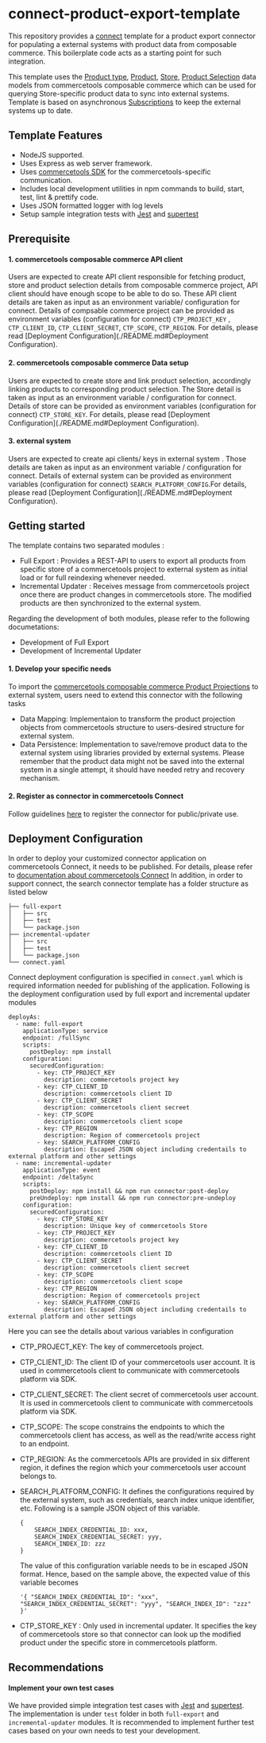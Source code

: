 # connect-product-export-template
This repository provides a [connect](https://docs.commercetools.com/connect) template for a product export connector for populating a external systems with product data from composable commerce. This boilerplate code acts as a starting point for such integration.

This template uses the [Product type](https://docs.commercetools.com/api/projects/productTypes),  [Product](https://docs.commercetools.com/api/projects/products), [Store](https://docs.commercetools.com/api/projects/stores),  [Product Selection](https://docs.commercetools.com/api/projects/product-selections) data models from commercetools composable commerce which can be used for querying Store-specific product data to sync into external systems. Template is based on asynchronous [Subscriptions](https://docs.commercetools.com/api/projects/subscriptions) to keep the external systems up to date.

## Template Features
- NodeJS supported.
- Uses Express as web server framework.
- Uses [commercetools SDK](https://docs.commercetools.com/sdk/js-sdk-getting-started) for the commercetools-specific communication.
- Includes local development utilities in npm commands to build, start, test, lint & prettify code.
- Uses JSON formatted logger with log levels
- Setup sample integration tests with [Jest](https://jestjs.io/) and [supertest](https://github.com/ladjs/supertest#readme)

## Prerequisite
#### 1. commercetools composable commerce API client
Users are expected to create API client responsible for fetching product, store and product selection details from composable commerce project, API client should have enough scope to be able to do so. These API client details are taken as input as an environment variable/ configuration for connect. Details of compsable commerce project can be provided as environment variables (configuration for connect) `CTP_PROJECT_KEY` , `CTP_CLIENT_ID`, `CTP_CLIENT_SECRET`, `CTP_SCOPE`, `CTP_REGION`. For details, please read [Deployment Configuration](./README.md#Deployment Configuration).

#### 2. commercetools composable commerce Data setup
Users are expected to create store and link product selection, accordingly linking products to corresponding product selection. The Store detail is taken as input as an environment variable / configuration for connect. Details of store can be provided as environment variables (configuration for connect) `CTP_STORE_KEY`. For details, please read [Deployment Configuration](./README.md#Deployment Configuration).

#### 3. external system
Users are expected to create api clients/ keys in external system . Those details are taken as input as an environment variable / configuration for connect. Details of external system can be provided as environment variables (configuration for connect) `SEARCH_PLATFORM_CONFIG`.For details, please read [Deployment Configuration](./README.md#Deployment Configuration).

 
## Getting started
The template contains two separated modules :
- Full Export : Provides a REST-API to users to export all products from specific store of a commercetools project to external system as initial load or for full reindexing whenever needed. 
- Incremental Updater : Receives message from commercetools project once there are product changes in commercetools store. The modified products are then synchronized to the external system.

Regarding the development of both modules, please refer to the following documetations:
- Development of Full Export
- Development of Incremental Updater

#### 1. Develop your specific needs 
To import the [commercetools composable commerce Product Projections](https://docs.commercetools.com/api/projects/productProjections) to external system, users need to extend this connector with the following tasks
- Data Mapping: Implementaion to transform the product projection objects from commercetools structure to users-desired structure for external system.
- Data Persistence: Implementation to save/remove product data to the external system using libraries provided by external systems. Please remember that the product data might not be saved into the external system in a single attempt, it should have needed retry and recovery mechanism.

#### 2. Register as connector in commercetools Connect
Follow guidelines [here](https://docs.commercetools.com/connect/getting-started) to register the connector for public/private use.


## Deployment Configuration
In order to deploy your customized connector application on commercetools Connect, it needs to be published. For details, please refer to [documentation about commercetools Connect](https://docs.commercetools.com/connect/concepts)
In addition, in order to support connect, the search connector template has a folder structure as listed below
```
├── full-export
│   ├── src
│   ├── test
│   └── package.json
├── incremental-updater
│   ├── src
│   ├── test
│   └── package.json
└── connect.yaml
```

Connect deployment configuration is specified in `connect.yaml` which is required information needed for publishing of the application. Following is the deployment configuration used by full export and incremental updater modules
```
deployAs:
  - name: full-export
    applicationType: service
    endpoint: /fullSync
    scripts:
      postDeploy: npm install
    configuration:
      securedConfiguration:
        - key: CTP_PROJECT_KEY
          description: commercetools project key
        - key: CTP_CLIENT_ID
          description: commercetools client ID
        - key: CTP_CLIENT_SECRET
          description: commercetools client secreet
        - key: CTP_SCOPE
          description: commercetools client scope
        - key: CTP_REGION
          description: Region of commercetools project
        - key: SEARCH_PLATFORM_CONFIG
          description: Escaped JSON object including credentails to external platform and other settings
  - name: incremental-updater
    applicationType: event
    endpoint: /deltaSync
    scripts:
      postDeploy: npm install && npm run connector:post-deploy
      preUndeploy: npm install && npm run connector:pre-undeploy
    configuration:
      securedConfiguration:
        - key: CTP_STORE_KEY
          description: Unique key of commercetools Store
        - key: CTP_PROJECT_KEY
          description: commercetools project key
        - key: CTP_CLIENT_ID
          description: commercetools client ID
        - key: CTP_CLIENT_SECRET
          description: commercetools client secreet
        - key: CTP_SCOPE
          description: commercetools client scope
        - key: CTP_REGION
          description: Region of commercetools project
        - key: SEARCH_PLATFORM_CONFIG
          description: Escaped JSON object including credentails to external platform and other settings
```

Here you can see the details about various variables in configuration
- CTP_PROJECT_KEY: The key of commercetools project.
- CTP_CLIENT_ID: The client ID of your commercetools user account. It is used in commercetools client to communicate with commercetools platform via SDK.
- CTP_CLIENT_SECRET: The client secret of commercetools user account. It is used in commercetools client to communicate with commercetools platform via SDK.
- CTP_SCOPE: The scope constrains the endpoints to which the commercetools client has access, as well as the read/write access right to an endpoint.
- CTP_REGION: As the commercetools APIs are provided in six different region, it defines the region which your commercetools user account belongs to.
- SEARCH_PLATFORM_CONFIG: It defines the configurations required by the external system, such as credentials, search index unique identifier, etc.
  Following is a sample JSON object of this variable.
  
    ```
    {
        SEARCH_INDEX_CREDENTIAL_ID: xxx,
        SEARCH_INDEX_CREDENTIAL_SECRET: yyy,
        SEARCH_INDEX_ID: zzz
    }

    ```
  The value of this configuration variable needs to be in escaped JSON format. Hence, based on the sample above, the expected value of this variable becomes
  ```
  '{ "SEARCH_INDEX_CREDENTIAL_ID": "xxx", "SEARCH_INDEX_CREDENTIAL_SECRET": "yyy", "SEARCH_INDEX_ID": "zzz" }'
  ```
- CTP_STORE_KEY : Only used in incremental updater. It specifies the key of commercetools store so that connector can look up the modified product under the specific store in commercetools platform.

## Recommendations
#### Implement your own test cases
We have provided simple integration test cases with [Jest](https://jestjs.io/) and [supertest](https://github.com/ladjs/supertest#readme). The implementation is under `test` folder in both `full-export` and `incremental-updater` modules. It is recommended to implement further test cases based on your own needs to test your development. 

